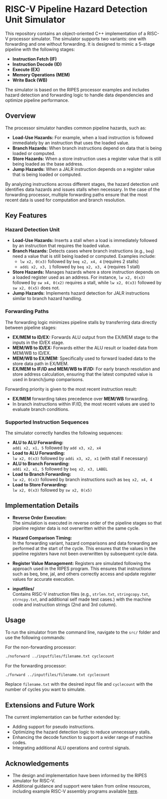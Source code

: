 # RISC-V Pipeline Hazard Detection Unit Simulator

This repository contains an object-oriented C++ implementation of a RISC-V processor simulator. The simulator supports two variants: one with forwarding and one without forwarding. It is designed to mimic a 5-stage pipeline with the following stages:

- **Instruction Fetch (IF)**
- **Instruction Decode (ID)**
- **Execute (EX)**
- **Memory Operations (MEM)**
- **Write Back (WB)**

The simulator is based on the RIPES processor examples and includes hazard detection and forwarding logic to handle data dependencies and optimize pipeline performance.

## Overview

The processor simulator handles common pipeline hazards, such as:
- **Load-Use Hazards:** For example, when a load instruction is followed immediately by an instruction that uses the loaded value.
- **Branch Hazards:** When branch instructions depend on data that is being loaded or computed.
- **Store Hazards:** When a store instruction uses a register value that is still being loaded as the base address.
- **Jump Hazards:** When a JALR instruction depends on a register value that is being loaded or computed.

By analyzing instructions across different stages, the hazard detection unit identifies data hazards and issues stalls when necessary. In the case of the forwarding processor, multiple forwarding paths ensure that the most recent data is used for computation and branch resolution.

## Key Features

### Hazard Detection Unit

- **Load-Use Hazards:** Inserts a stall when a load is immediately followed by an instruction that requires the loaded value.
- **Branch Hazards:** Detects cases where branch instructions (e.g., `beq`) need a value that is still being loaded or computed. Examples include:
  - `lw x2, 0(x3)` followed by `beq x2, x4, 4` (requires 2 stalls)
  - `addi x2, x3, 1` followed by `beq x2, x3, 4` (requires 1 stall)
- **Store Hazards:** Manages hazards where a store instruction depends on a loaded register used as an address. For instance, `lw x2, 0(x3)` followed by `sw x4, 0(x2)` requires a stall, while `lw x2, 0(x3)` followed by `sw x2, 0(x5)` does not.
- **Jump Hazards:** Implements hazard detection for JALR instructions similar to branch hazard handling.

### Forwarding Paths

The forwarding logic minimizes pipeline stalls by transferring data directly between pipeline stages:

- **EX/MEM to ID/EX:** Forwards ALU output from the EX/MEM stage to the inputs in the ID/EX stage.
- **MEM/WB to ID/EX:** Forwards either the ALU result or loaded data from MEM/WB to ID/EX.
- **MEM/WB to EX/MEM:** Specifically used to forward loaded data to the store data path in EX/MEM.
- **EX/MEM to IF/ID and MEM/WB to IF/ID:** For early branch resolution and store address calculation, ensuring that the latest computed value is used in branch/jump comparisons.

Forwarding priority is given to the most recent instruction result:
- **EX/MEM** forwarding takes precedence over **MEM/WB** forwarding.
- In branch instructions within IF/ID, the most recent values are used to evaluate branch conditions.

### Supported Instruction Sequences

The simulator correctly handles the following sequences:
- **ALU to ALU Forwarding:**  
  `addi x2, x1, 5` followed by `add x3, x2, x4`
- **Load to ALU Forwarding:**  
  `lw x2, 0(x3)` followed by `addi x3, x2, x1` (with stall if necessary)
- **ALU to Branch Forwarding:**  
  `addi x2, x1, 5` followed by `beq x2, x3, LABEL`
- **Load to Branch Forwarding:**  
  `lw x2, 0(x3)` followed by branch instructions such as `beq x2, x4, 4`
- **Load to Store Forwarding:**  
  `lw x2, 0(x3)` followed by `sw x2, 0(x5)`

## Implementation Details

- **Reverse Order Execution:**  
  The simulation is executed in reverse order of the pipeline stages so that pipeline register data is not overwritten within the same cycle.

- **Hazard Comparison Timing:**  
  In the forwarding variant, hazard comparisons and data forwarding are performed at the start of the cycle. This ensures that the values in the pipeline registers have not been overwritten by subsequent cycle data.

- **Register Value Management:** 
  Registers are simulated following the approach used in the RIPES program. This ensures that instructions such as beq, bne, jal, and others correctly access and update register values for accurate execution.

- **inputfiles/**  
  Contains RISC-V instruction files (e.g., `strlen.txt`, `stringcopy.txt`, `strncpy.txt`, and additional self made test cases.) with the machine code and instruction strings (2nd and 3rd column).

## Usage

To run the simulator from the command line, navigate to the `src/` folder and use the following commands:

For the non-forwarding processor:
```sh
./noforward ../inputfiles/filename.txt cyclecount
```

For the forwarding processor:
```sh
./forward ../inputfiles/filename.txt cyclecount
```

Replace `filename.txt` with the desired input file and `cyclecount` with the number of cycles you want to simulate.

## Extensions and Future Work

The current implementation can be further extended by:
- Adding support for pseudo instructions.
- Optimizing the hazard detection logic to reduce unnecessary stalls.
- Enhancing the decode function to support a wider range of machine codes.
- Integrating additional ALU operations and control signals.

## Acknowledgements

- The design and implementation have been informed by the RIPES simulator for RISC-V.
- Additional guidance and support were taken from online resources, including example RISC-V assembly programs available [here](https://marz.utk.edu/my-courses/cosc230/book/example-risc-v-assembly-programs/).
